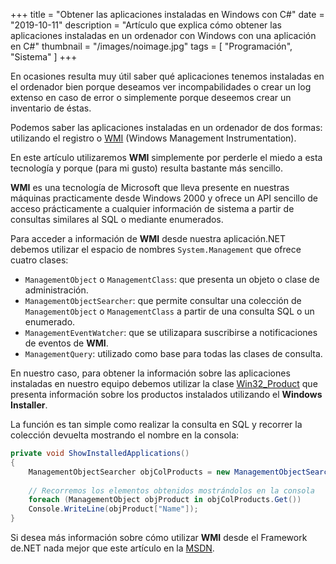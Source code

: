 +++
title = "Obtener las aplicaciones instaladas en Windows con C#"
date = "2019-10-11"
description = "Artículo que explica cómo obtener las aplicaciones instaladas en un ordenador con Windows con una aplicación en C#"
thumbnail = "/images/noimage.jpg"
tags = [ "Programación", "Sistema" ]
+++

En ocasiones resulta muy útil saber qué aplicaciones tenemos instaladas en el ordenador bien porque deseamos ver incompabilidades o crear
un log extenso en caso de error o simplemente porque deseemos crear un inventario de éstas.

Podemos saber las aplicaciones instaladas en un ordenador de dos formas: utilizando el registro o 
[WMI](http://msdn.microsoft.com/en-us/library/aa394582(v=vs.85).aspx) (Windows Management Instrumentation).

En este artículo utilizaremos **WMI** simplemente por perderle el miedo a esta tecnología y porque (para mi gusto) resulta bastante más sencillo.

**WMI** es una tecnología de Microsoft que lleva presente en nuestras máquinas practicamente desde Windows 2000 y ofrece un API sencillo
de acceso prácticamente a cualquier información de sistema a partir de consultas similares al SQL o mediante enumerados.

Para acceder a información de **WMI** desde nuestra aplicación.NET debemos utilizar el espacio de nombres `System.Management`
que ofrece cuatro clases:

* `ManagementObject` o `ManagementClass`: que presenta un objeto o clase de administración.
* `ManagementObjectSearcher`: que permite consultar una colección de `ManagementObject` o `ManagementClass` a partir de
una consulta SQL o un enumerado.
* `ManagementEventWatcher`: que se utilizapara suscribirse a notificaciones de eventos de **WMI**.
* `ManagementQuery`: utilizado como base para todas las clases de consulta.


En nuestro caso, para obtener la información sobre las aplicaciones instaladas en nuestro equipo debemos utilizar la clase
[Win32_Product](http://msdn.microsoft.com/en-us/library/aa394378%28v=vs.85%29.aspx)
que presenta información sobre los productos instalados utilizando el **Windows Installer**.	

La función es tan simple como realizar la consulta en SQL y recorrer la colección devuelta mostrando el nombre en la consola:

```csharp
private void ShowInstalledApplications()
{ 
	ManagementObjectSearcher objColProducts = new ManagementObjectSearcher("SELECT * FROM Win32_Product");  
	
	// Recorremos los elementos obtenidos mostrándolos en la consola
	foreach (ManagementObject objProduct in objColProducts.Get())
	Console.WriteLine(objProduct["Name"]);  
}
```

Si desea más información sobre cómo utilizar **WMI** desde el Framework de.NET nada mejor que este artículo en la
[MSDN](http://msdn.microsoft.com/en-us/library/aa720264.aspx).